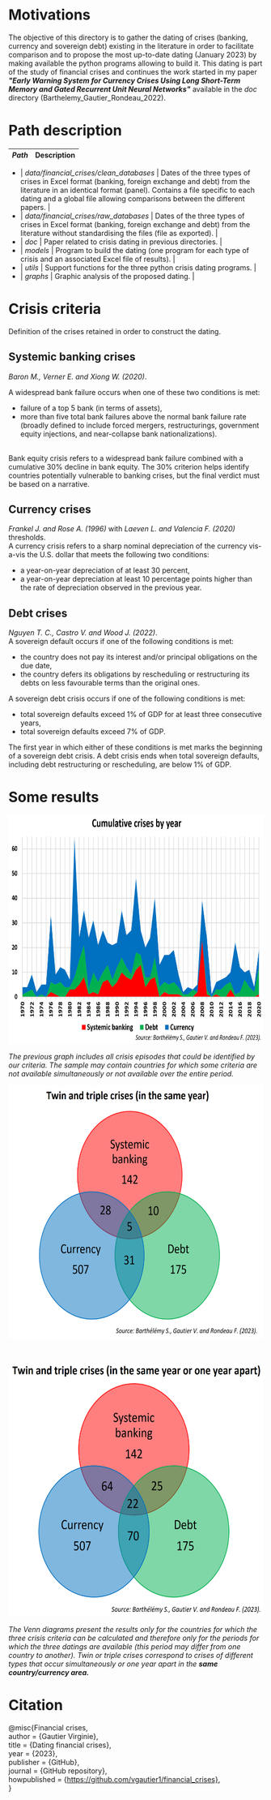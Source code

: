# Motivations

The objective of this directory is to gather the dating of crises (banking, currency and sovereign debt) existing in the literature in order to facilitate comparison and to propose the most up-to-date dating (January 2023) by making available the python programs allowing to build it.
This dating is part of the study of financial crises and continues the work started in my paper ***"Early Warning System for Currency Crises Using Long Short-Term Memory and Gated Recurrent Unit Neural Networks"*** available in the *doc* directory (Barthelemy_Gautier_Rondeau_2022).



# Path description
| *Path* | Description |
|---|---|

- | *data/financial_crises/clean_databases* | Dates of the three types of crises in Excel format (banking, foreign exchange and debt) from the literature in an identical format (panel). Contains a file specific to each dating and a global file allowing comparisons between the different papers. | <br>
- | *data/financial_crises/raw_databases*   | Dates of the three types of crises in Excel format (banking, foreign exchange and debt) from the literature without standardising the files (file as exported).  |<br>
- | *doc*    | Paper related to crisis dating in previous directories. |<br>
- | *models* | Program to build the dating (one program for each type of crisis and an associated Excel file of results). |<br>
- | *utils*  | Support functions for the three python crisis dating programs. |<br>
- | *graphs* | Graphic analysis of the proposed dating. |<br>



# Crisis criteria
Definition of the crises retained in order to construct the dating.
<br>
## Systemic banking crises
*Baron M., Verner E. and Xiong W. (2020)*.

A widespread bank failure occurs when one of these two conditions is met:
- failure of a top 5 bank (in terms of assets),
- more than five total bank failures above the normal bank failure rate (broadly defined to include forced mergers, restructurings, government equity injections, and near-collapse bank nationalizations).
<br>
Bank equity crisis refers to a widespread bank failure combined with a cumulative 30% decline in bank equity. The 30% criterion helps identify countries potentially vulnerable to banking crises, but the final verdict must be based on a narrative.


## Currency crises
*Frankel J. and Rose A. (1996)* with *Laeven L. and Valencia F. (2020)* thresholds. 
<br>
A currency crisis refers to a sharp nominal depreciation of the currency vis-a-vis the U.S. dollar that meets the following two conditions:
-	a year-on-year depreciation of at least 30 percent,
-	a year-on-year depreciation at least 10 percentage points higher than the rate of depreciation observed in the previous year.


## Debt crises
*Nguyen T. C., Castro V. and Wood J. (2022)*.
<br>
 A sovereign default occurs if one of the following conditions is met:
- the country does not pay its interest and/or principal obligations on the due date,
- the country defers its obligations by rescheduling or restructuring its debts on less favourable terms than the original ones.


A sovereign debt crisis occurs if one of the following conditions is met:
- total sovereign defaults exceed 1% of GDP for at least three consecutive years, 
- total sovereign defaults exceed 7% of GDP. 


The first year in which either of these conditions is met marks the beginning of a sovereign debt crisis. A debt crisis ends when total sovereign defaults, including debt restructuring or rescheduling, are below 1% of GDP.


# Some results
<p align="center">
  <img width="600" height="450" src="graphs/BGR_cumulative_crises.PNG">
</p>

*The previous graph includes all crisis episodes that could be identified by our criteria. The sample may contain countries for which some criteria are not available simultaneously or not available over the entire period.*
<br>
<p align="center">
  <img width="550" height="500" src="graphs/BGR_twin_triple_same_year.PNG">
</p>
<br>
<p align="center">
  <img width="550" height="500" src="graphs/BGR_twin_triple_one_year_apart.PNG">
</p>

*The Venn diagrams present the results only for the countries for which the three crisis criteria can be calculated and therefore only for the periods for which the three datings are available (this period may differ from one country to another). Twin or triple crises correspond to crises of different types that occur simultaneously or one year apart in the **same country/currency area.***


# Citation
@misc{Financial crises,
<br>
 author = {Gautier Virginie},
 <br>
 title = {Dating financial crises},
 <br>
 year = {2023},
 <br>
 publisher = {GitHub},
 <br>
 journal = {GitHub repository},
 <br>
 howpublished = {https://github.com/vgautier1/financial_crises},
 <br>
}

